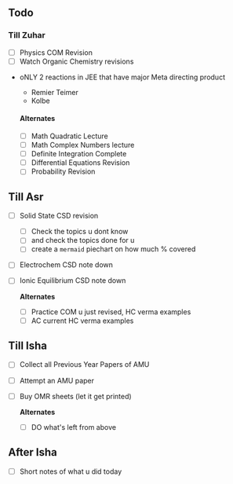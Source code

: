 
## Todo 

###  Till Zuhar 

- [ ] Physics COM Revision
- [ ] Watch Organic Chemistry revisions 

- oNLY 2 reactions in JEE that have major Meta directing product 
	- Remier Teimer 
	- Kolbe

	#### **Alternates**
	- [ ] Math Quadratic Lecture
	- [ ] Math Complex Numbers lecture 
	- [ ] Definite Integration Complete 
	- [ ] Differential Equations Revision 
	- [ ] Probability Revision

## Till Asr
- [ ] Solid State CSD revision 
	- [ ] Check the topics u dont know
	- [ ] and check the topics done for u
	- [ ] create a `mermaid` piechart on how much % covered
- [ ] Electrochem CSD note down
- [ ] Ionic Equilibrium CSD note down

	**Alternates**
	- [ ] Practice COM u just revised, HC verma examples
	- [ ] AC current HC verma examples

## Till Isha
- [ ] Collect all Previous Year Papers of AMU 
- [ ] Attempt an AMU paper 
- [ ] Buy OMR sheets (let it get printed)
	
	**Alternates**
	- [ ] DO what's left from above 

## After Isha
- [ ] Short notes of what u did today 

